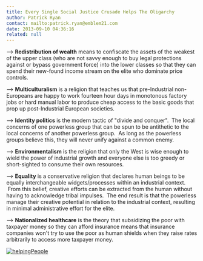 ```yaml
---
title: Every Single Social Justice Crusade Helps The Oligarchy
author: Patrick Ryan
contact: mailto:patrick.ryan@emblem21.com
date: 2013-09-10 04:36:16
related: null
---
```


--> **Redistribution of wealth** means to confiscate the assets of the weakest of the upper class (who are not savvy enough to buy legal protections against or bypass government force) into the lower classes so that they can spend their new-found income stream on the elite who dominate price controls.

--> **Multiculturalism** is a religion that teaches us that pre-Industrial non-Europeans are happy to work fourteen hour days in monotonous factory jobs or hard manual labor to produce cheap access to the basic goods that prop up post-Industrial European societies.

--> **Identity politics** is the modern tactic of "divide and conquer".  The local concerns of one powerless group that can be spun to be antithetic to the local concerns of another powerless group.  As long as the powerless groups believe this, they will never unify against a common enemy.

--> **Environmentalism** is the religion that only the West is wise enough to wield the power of industrial growth and everyone else is too greedy or short-sighted to consume their own resources.

--> **Equality** is a conservative religion that declares human beings to be equally interchangeable widgets/processes within an industrial context.  From this belief, creative efforts can be extracted from the human without having to acknowledge tribal impulses.  The end result is that the powerless manage their creative potential in relation to the industrial context, resulting in minimal administrative effort for the elite.

--> **Nationalized healthcare** is the theory that subsidizing the poor with taxpayer money so they can afford insurance means that insurance companies won't try to use the poor as human shields when they raise rates arbitrarily to access more taxpayer money.

[![helpingPeople](/images/helpingPeople2.jpg)](/images/helpingPeople2.jpg)